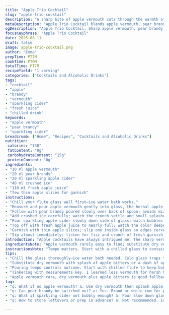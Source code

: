 ```yaml
---
title: "Apple Trio Cocktail"
slug: "apple-trio-cocktail"
description: "A sharp bite of apple vermouth cuts through the warmth of pear brandy, brightened by the chill of frozen apple cider. Crushed ice melds these flavors while fresh apple slices float on top for crunch and aroma. A twist from replacing cider of ice with sparkling cider ups the fizz. Fractional pours keep balance with slightly larger measure of juice for silkiness. Tiny variations–pear for brandy, sparkling for ice cider–bring a fresh depth. The finished drink looks jewel-toned with layered translucence. Serve in narrow flute to trap bubbles and offer crisp sip. A simple fruit-focused cocktail needing sharp senses; the play of sharp, sweet, cold, and crisp. Best made just before serving and never watered down."
metaDescription: "Apple Trio Cocktail blends apple vermouth, pear brandy, sparkling cider, and fresh juice for a crisp chilling sip layered with tart apple slices and subtle fizz."
ogDescription: "Apple Trio Cocktail. Sharp apple vermouth, pear brandy warmth, sparkling cider fizz. Fresh juice smoothness, thin apple slices crunch. Chill glass, sip quick."
focusKeyphrase: "Apple Trio Cocktail"
date: 2025-08-11
draft: false
image: apple-trio-cocktail.png
author: "Emma"
prepTime: PT7M
cookTime: PT0M
totalTime: PT7M
recipeYield: "1 serving"
categories: ["Cocktails and Alcoholic Drinks"]
tags:
- "cocktail"
- "apple"
- "brandy"
- "vermouth"
- "sparkling cider"
- "fresh juice"
- "chilled drink"
keywords:
- "apple vermouth"
- "pear brandy"
- "sparkling cider"
breadcrumb: ["Home", "Recipes", "Cocktails and Alcoholic Drinks"]
nutrition: 
 calories: "130"
 fatContent: "0g"
 carbohydrateContent: "15g"
 proteinContent: "0g"
ingredients:
- "10 ml apple vermouth"
- "20 ml pear brandy"
- "20 ml sparkling apple cider"
- "40 ml crushed ice"
- "110 ml fresh apple juice"
- "few thin apple slices for garnish"
instructions:
- "Chill your flute glass well first–ice water bath works."
- "Measure and pour apple vermouth gently into glass, the herbal apple sharpness first."
- "Follow with pear brandy poured slowly over back of spoon; avoids mixing too early."
- "Add crushed ice carefully; watch the crunch settle and small splashes."
- "Pour sparkling apple cider slowly down side of glass; watch bubbles climb slowly."
- "Top off with fresh apple juice to nearly full; watch the color deepen with milky shine."
- "Garnish with thin apple slices; slip one inside glass so edges curve against sides."
- "Sip almost immediately; listen for fizz and crunch of fresh garnish between sips."
introduction: "Apple cocktails have always intrigued me. The sharp vermouth aroma. Brandy adds a boozy warmth but paired with fruit, it shouldn’t overwhelm. Tried cider of ice at first–too sweet, too flat. Switched to sparkling cider, bubbles give a dancing edge. Juice balances but never dulls. Measurements matter but I learned to adjust–less vermouth if too herbal, more pear brandy if drink feels thin. Crushed ice not cubes: soft crunch that cools but melts slowly–keeps the drink right. Slices of apple–aroma on that first nose, slight texture crunch when you chew. You want cold, fresh, and a little tangy. This combo sits sharp yet smooth, bright but not too sweet. Every sip a little different as ice shifts and apple slices soften. A learning curve but worth the small fuss."
ingredientsNote: "Apple vermouth rarely easy to find; substitute dry vermouth with a splash of apple bitters or a tiny apple liqueur dash. Pear brandy though can be subbed with regular brandy or even white rum for less fruitiness but more punch. Sparkling apple cider adds critical bite and fizz; regular cider too flat. Juice must be fresh or at least cold-pressed for brightness—store brands risk dullness or added sugar. Crushed ice should be coarse, not slushy or melting, to slow dilution and maintain balance. Fresh apple slices—granny smith or pink lady—pick tartness over sweet for contrast. Keep slices thin for aroma release but firm enough to hold shape without wilting quickly. Avoid any added preservatives on juice or cider, they mute flavor. These tweaks make recompense in less equipped kitchens."
instructionsNote: "Tempo matters. Start with a chilled glass to contain fizz longer. Pour vermouth first for aroma foundation, don’t mix yet. Add brandy gently to avoid homogenizing too early—aim for gradual blend. Crushed ice crushes sound signals freshness and signals drink’s chill; not so much ice melts fast and waters down in minutes. Sparkling cider should be poured slowly down the glass wall; direct splash kills bubbles right away, losing crisp feel. Apple juice goes last, a slight weight to settle the mixture. Garnish slices slide in carefully to not break surface tension. Drink best sipped fast, before ice melts and scent fades. Don’t shake unless you want cloudy, flat drink. No muddling; want clarity as visual, texture, and aroma focus. Timing to serve is urgency sometimes overlooked, but decisive."
tips:
- "Chill the glass thoroughly—ice water bath needed. Cold glass traps those bubbles longer; fizz fades too fast otherwise. Pour vermouth first, slow to keep aroma separate. Herbal notes come alive without blending early. Pear brandy pours over back of spoon to stay layered, avoid too-quick mix. Crushed ice must be coarse. Slush melts fast; waters down the carefully tuned balance. Pour sparkling cider down the glass edge, not splash, bubbles climb slower, lasts longer. Apple juice last, gives milky shine, adds weight to settle layers. Apple slices go thin but firm. Aromas hit stronger; texture crunch holds longer before wilting."
- "Substitute dry vermouth with splash of apple bitters or a dash of apple liqueur if no vermouth. Pear brandy can swap brandy or white rum if fruit flavor not key. Sparkling cider is essential for fizz; regular cider falls flat, kills lift. Fresh juice better cold-pressed. Store-brand juice often dull or too sweet. Ice must be crushed, not cubes or slushy; controls melt rate. Apple slices—Granny Smith or Pink Lady preferred. Tartness gives crisp contrast. Thin slices release aroma but hold shape. Avoid extra preservatives on juice and cider; they mute fresh flavors. These swaps keep the drink’s character without special ingredients."
- "Pouring tempo controls outcome. Start with chilled flute to keep bubbles trapped. Slowest pour vermouth first, no mixing. Then brandy, gently poured over spoon back for layering, avoids early homogenizing. Crushed ice signals chill; too much melt waters down too fast. Sparkling cider poured slowly along glass side; direct splash kills fizz immediately. Juice last, light pour builds milky color, adds silkiness, settles inside layers. Garnish apple slices slide in, edges curve against glass, don’t break surface tension. Drink quick, fizz and aroma fade soon after ice melts. No shake or muddle; clarity over cloudy flatness."
- "Tinkering with measurements key. I learned less vermouth for harsh herbal notes; more pear brandy if drink feels thin or weak. Juice measure slightly larger for silkiness. Crushed ice amount controls dilution speed. Too little means fast melt, watery; too much dulls flavors. Sparkling cider fizz level depends on pour speed and cider choice. Fresh thin apple slices punch aroma and crunch. Timing to serve is urgency. Fizz drops fast once poured. Thin slices soften quickly; crunch lasts only moments but aroma persists. Hard to balance without trial, but worth adjusting on the fly."
- "Apple vermouth rare, dry vermouth plus apple bitters is good fallback. Pear brandy sometimes pricey or scarce; brandy or white rum works though less fruity, stronger punch. Sparkling cider key for bite; flat cider makes drink dull, loses sparkle. Juice needs freshness; cold-pressed best. Avoid juice with preservatives or sugar added; taste suffers. Crushed ice beats cubes; slows dilution, keeps texture crisp longer. Apple slices best tart—Granny Smith or Pink Lady. Thin slices maximize aroma release, hold shape. Serve immediately after garnish. Don’t let ice melt. Sip fast to catch fizz and crunch before fading. Timing is everything."
faq:
- "q: What if no apple vermouth? a: Use dry vermouth then splash apple bitters or small apple liqueur dash. Flavor shifted but keeps apple note. Avoid just dry vermouth alone; herbal gets lost. Tried subbing; noticeable difference but still works."
- "q: Can pear brandy be switched out? a: Yes. Brand or white rum for punch but less fruit. Pear brandy adds warmth and subtle fruit tone; missing that, drink feels thinner. Adjust vermouth or juice to balance. Experiment with ratios depending on choice."
- "q: What if sparkling cider not bubbly enough? a: Pour slow down glass side prevents bubble loss. Use freshest cider possible; some store brands flatter. Alternative is soda water plus apple syrup but expect flavor change. Bubble retention critical for texture."
- "q: How to store leftovers or prep in advance? a: Not recommended. Ice melts fast, juice oxidizes. Store ingredients separately chilled but mix fresh before serving. If prepping, keep chilled and sealed; fresh apple slices last short time, brown quickly. No prolonged holding."

---
```

